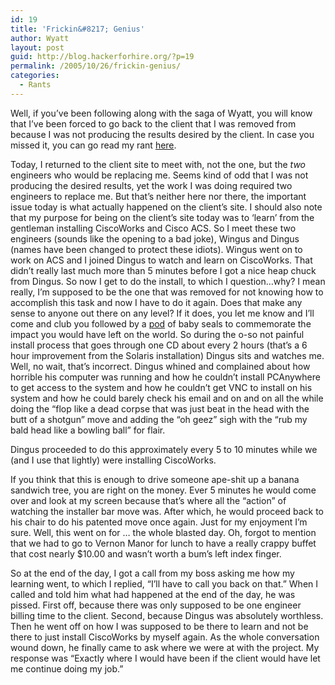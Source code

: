 ```yaml
---
id: 19
title: 'Frickin&#8217; Genius'
author: Wyatt
layout: post
guid: http://blog.hackerforhire.org/?p=19
permalink: /2005/10/26/frickin-genius/
categories:
  - Rants
---
```

Well, if you&#8217;ve been following along with the saga of Wyatt, you will know that I&#8217;ve been forced to go back to the client that I was removed from because I was not producing the results desired by the client. In case you missed it, you can go read my rant [here][1].

Today, I returned to the client site to meet with, not the one, but the *two* engineers who would be replacing me. Seems kind of odd that I was not producing the desired results, yet the work I was doing required two engineers to replace me. But that&#8217;s neither here nor there, the important issue today is what actually happened on the client&#8217;s site. I should also note that my purpose for being on the client&#8217;s site today was to &#8216;learn&#8217; from the gentleman installing CiscoWorks and Cisco ACS. So I meet these two engineers (sounds like the opening to a bad joke), Wingus and Dingus (names have been changed to protect these idiots). Wingus went on to work on ACS and I joined Dingus to watch and learn on CiscoWorks. That didn&#8217;t really last much more than 5 minutes before I got a nice heap chuck from Dingus. So now I get to do the install, to which I question&#8230;why? I mean really, I&#8217;m supposed to be the one that was removed for not knowing how to accomplish this task and now I have to do it again. Does that make any sense to anyone out there on any level? If it does, you let me know and I&#8217;ll come and club you followed by a [pod][2] of baby seals to commemorate the impact you would have left on the world. So during the o-so not painful install process that goes through one CD about every 2 hours (that&#8217;s a 6 hour improvement from the Solaris installation) Dingus sits and watches me. Well, no wait, that&#8217;s incorrect. Dingus whined and complained about how horrible his computer was running and how he couldn&#8217;t install PCAnywhere to get access to the system and how he couldn&#8217;t get VNC to install on his system and how he could barely check his email and on and on all the while doing the &#8220;flop like a dead corpse that was just beat in the head with the butt of a shotgun&#8221; move and adding the &#8220;oh geez&#8221; sigh with the &#8220;rub my bald head like a bowling ball&#8221; for flair.

Dingus proceeded to do this approximately every 5 to 10 minutes while we (and I use that lightly) were installing CiscoWorks.

If you think that this is enough to drive someone ape-shit up a banana sandwich tree, you are right on the money. Ever 5 minutes he would come over and look at my screen because that&#8217;s where all the &#8220;action&#8221; of watching the installer bar move was. After which, he would proceed back to his chair to do his patented move once again. Just for my enjoyment I&#8217;m sure. Well, this went on for &#8230; the whole blasted day. Oh, forgot to mention that we had to go to Vernon Manor for lunch to have a really crappy buffet that cost nearly $10.00 and wasn&#8217;t worth a bum&#8217;s left index finger.

So at the end of the day, I got a call from my boss asking me how my learning went, to which I replied, &#8220;I&#8217;ll have to call you back on that.&#8221; When I called and told him what had happened at the end of the day, he was pissed. First off, because there was only supposed to be one engineer billing time to the client. Second, because Dingus was absolutely worthless. Then he went off on how I was supposed to be there to learn and not be there to just install CiscoWorks by myself again. As the whole conversation wound down, he finally came to ask where we were at with the project. My response was &#8220;Exactly where I would have been if the client would have let me continue doing my job.&#8221;

 [1]: http://blog.hackerforhire.org/?p=17
 [2]: http://www.npwrc.usgs.gov/info/faqs/animals/names.htm